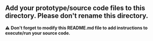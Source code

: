 ## Add your prototype/source code files to this directory. Please don't rename this directory.

⚠ **Don't forget to modify this README.md file to add instructions to execute/run your source code.**
